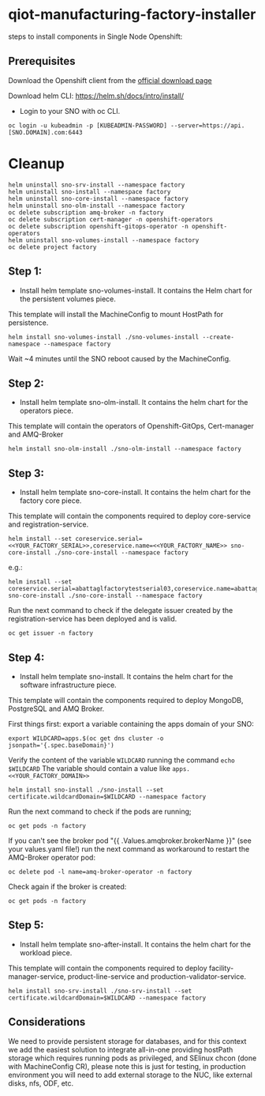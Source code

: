 # qiot-manufacturing-factory-installer

steps to install components in Single Node Openshift:

## Prerequisites

Download the Openshift client from the [official download page](https://access.redhat.com/downloads/content/290/ver=4.8/rhel---8/4.8.13/x86_64/product-software)

Download helm CLI: https://helm.sh/docs/intro/install/


- Login to your SNO with oc CLI.

```
oc login -u kubeadmin -p [KUBEADMIN-PASSWORD] --server=https://api.[SNO.DOMAIN].com:6443
```

# Cleanup

```
helm uninstall sno-srv-install --namespace factory
helm uninstall sno-install --namespace factory
helm uninstall sno-core-install --namespace factory
helm uninstall sno-olm-install --namespace factory
oc delete subscription amq-broker -n factory
oc delete subscription cert-manager -n openshift-operators
oc delete subscription openshift-gitops-operator -n openshift-operators
helm uninstall sno-volumes-install --namespace factory
oc delete project factory
```

## Step 1:
- Install helm template sno-volumes-install. It contains the Helm chart for the persistent volumes piece.

This template will install the MachineConfig to mount HostPath for persistence.

```
helm install sno-volumes-install ./sno-volumes-install --create-namespace --namespace factory
```

Wait ~4 minutes until the SNO reboot caused by the MachineConfig.

## Step 2:

- Install helm template sno-olm-install. It contains the helm chart for the operators piece.

This template will contain the operators of Openshift-GitOps, Cert-manager and AMQ-Broker

```
helm install sno-olm-install ./sno-olm-install --namespace factory
```

## Step 3:

- Install helm template sno-core-install. It contains the helm chart for the factory core piece.

This template will contain the components required to deploy core-service and registration-service.

```
helm install --set coreservice.serial=<<YOUR_FACTORY_SERIAL>>,coreservice.name=<<YOUR_FACTORY_NAME>> sno-core-install ./sno-core-install --namespace factory
```

e.g.:

```
helm install --set coreservice.serial=abattaglfactorytestserial03,coreservice.name=abattaglfactorytestname03 sno-core-install ./sno-core-install --namespace factory
```

Run the next command to check if the delegate issuer created by the registration-service has been deployed and is valid.

```
oc get issuer -n factory
```

## Step 4:

- Install helm template sno-install. It contains the helm chart for the software infrastructure piece.

This template will contain the components required to deploy MongoDB, PostgreSQL and AMQ Broker.

First things first: export a variable containing the apps domain of your SNO:

```
export WILDCARD=apps.$(oc get dns cluster -o jsonpath='{.spec.baseDomain}')
```

Verify the content of the variable `WILDCARD` running the command `echo $WILDCARD`
The variable should contain a value like `apps.<<YOUR_FACTORY_DOMAIN>>`

```
helm install sno-install ./sno-install --set certificate.wildcardDomain=$WILDCARD --namespace factory
```

Run the next command to check if the pods are running;

```
oc get pods -n factory
```

If you can't see the broker pod "{{ .Values.amqbroker.brokerName }}" (see your values.yaml file!) run the next command as workaround to restart the AMQ-Broker operator pod:

```
oc delete pod -l name=amq-broker-operator -n factory
```

Check again if the broker is created:
```
oc get pods -n factory
```

## Step 5:

- Install helm template sno-after-install. It contains the helm chart for the workload piece.

This template will contain the components required to deploy facility-manager-service, product-line-service and production-validator-service.

```
helm install sno-srv-install ./sno-srv-install --set certificate.wildcardDomain=$WILDCARD --namespace factory
```


## Considerations

We need to provide persistent storage for databases, and for this context we add the easiest solution to integrate all-in-one providing hostPath storage which requires running pods as privileged, and SElinux chcon (done with MachineConfig CR), please note this is just for testing, in production environment you will need to add external storage to the NUC, like external disks, nfs, ODF, etc.